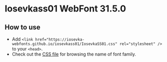 # Iosevkass01 WebFont 31.5.0

## How to use

- Add `<link href="https://iosevka-webfonts.github.io/iosevkass01/IosevkaSS01.css" rel="stylesheet" />` to your `<head>`.
- Check out the [CSS file](./IosevkaSS01.css) for browsing the name of font family.
